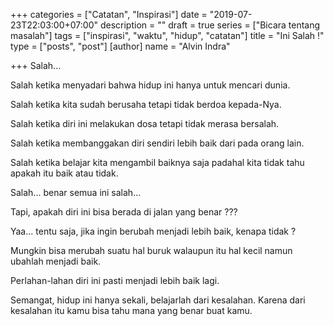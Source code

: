 +++
categories = ["Catatan", "Inspirasi"]
date = "2019-07-23T22:03:00+07:00"
description = ""
draft = true
series = ["Bicara tentang masalah"]
tags = ["inspirasi", "waktu", "hidup", "catatan"]
title = "Ini Salah !"
type = ["posts", "post"]
[author]
name = "Alvin Indra"

+++
Salah...

Salah ketika menyadari bahwa hidup ini hanya untuk mencari dunia.

Salah ketika kita sudah berusaha tetapi tidak berdoa kepada-Nya.

Salah ketika diri ini melakukan dosa tetapi tidak merasa bersalah.

Salah ketika membanggakan diri sendiri lebih baik dari pada orang lain.

Salah ketika belajar kita mengambil baiknya saja padahal kita tidak tahu apakah itu baik atau tidak.

Salah... benar semua ini salah...

Tapi, apakah diri ini bisa berada di jalan yang benar ???

Yaa... tentu saja, jika ingin berubah menjadi lebih baik, kenapa tidak ?

Mungkin bisa merubah suatu hal buruk walaupun itu hal kecil namun ubahlah menjadi baik.

Perlahan-lahan diri ini pasti menjadi lebih baik lagi.

Semangat, hidup ini hanya sekali, belajarlah dari kesalahan. Karena dari kesalahan itu kamu bisa tahu mana yang benar buat kamu.